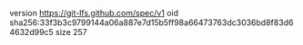 version https://git-lfs.github.com/spec/v1
oid sha256:33f3b3c9799144a06a887e7d15b5ff98a66473763dc3036bd8f83d64632d99c5
size 257
